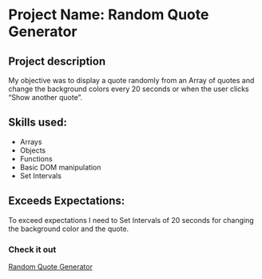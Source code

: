 # Project Name: Random Quote Generator

## Project description 
My objective was to display a quote randomly from an Array of quotes and change the background colors every 20 seconds or when the user clicks “Show another quote”.

## Skills used:
- Arrays
- Objects
- Functions
- Basic DOM manipulation
- Set Intervals

## Exceeds Expectations:
To exceed expectations I need to Set Intervals of 20 seconds for changing the background color and the quote.

### Check it out
[Random Quote Generator](https://araqueheinz.github.io/Project-1_RQG/)


